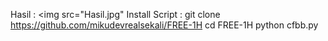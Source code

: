 <h>Hasil :<h>
<img src="Hasil.jpg"<img>
<h>Install Script :
git clone https://github.com/mikudevrealsekali/FREE-1H
cd FREE-1H
python cfbb.py
